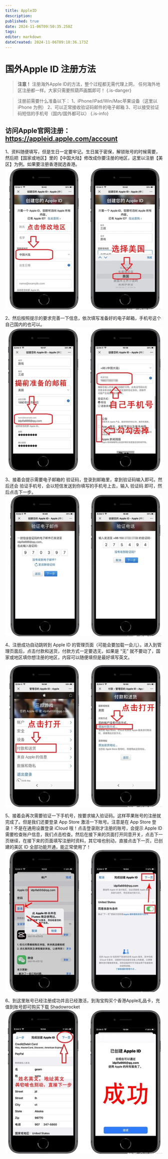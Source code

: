 ```yaml
---
title: AppleID
description: 
published: true
date: 2024-11-06T09:50:35.258Z
tags: 
editor: markdown
dateCreated: 2024-11-06T09:18:36.173Z
---
```


# 国外Apple ID 注册方法

> **注意！**
注册海外Apple ID的方法，整个过程都无需代理上网，
任何海外地区注册都一样。大家只需要照葫芦画瓢即可！
{.is-danger}

> 注册前需要什么准备以下：
> 1、iPhone/iPad/Win/Mac苹果设备（这里以 iPhone 为例）
> 2、可以正常接收验证码邮件的电子邮箱
> 3、可以接受验证码短信的手机号（国内/国外都可以）
{.is-info}

## 访问Apple官网注册：https://appleid.apple.com/account

1、资料随便填写，但是生日一定要牢记。生日属于密保，解锁账号的时候需要，然后把【国家或地区】里的【中国大陆】修改成你要注册的地区，这里以注册【美区】为例。如果要注册香港就选香港。
![apple1.png](/images/apple1.png)

2、然后按照提示的要求完善一下信息，依次填写准备好的电子邮箱，手机号这个自己国内的也可以。
![apple2.png](/images/apple2.png)

3、接着会提示需要电子邮箱的 验证码，登录到邮箱里，拿到验证码输入即可。然后还会 验证手机号，会以短信发送到你填写的手机号上去，输入 验证码 即可，然后点击下一步。
![apple3.png](/images/apple3.png)

4、注册成功自动跳转到 Apple ID 的管理页面（可能会要加载一会儿）。进入到管理页面后，点击付款和送货，付款方式一定要选无，如果是 “无” 就不要动了，国家或地区填你想注册的地区，内容可以随便填但是最好填写英文。

![apple4.png](/images/apple4.png)

5、接着会再次需要验证一下手机号，按要求输入验证码。这样苹果账号的注册就完成了。但是我们还要登录 App Store 激活一下账号。注意是在 App Store 登录！不是在通用设置登录 iCloud 哦！点击登录刚才注册的账号，会提示 Apple ID 需要检查账户信息，我们点击检查。然后在接下来的页面打开同意开关，点击下一页继续，在接下来的页面填写注册时资料，其它啥也别动，直接点击下一页，已创建的美区 ID 全部功能开通，能正常使用了！
![apple5.png](/images/apple5.png)

6、到这里账号已经注册成功并且已经激活，到淘宝购买个香港Apple礼品卡，充值到账号即可购买下载 Shadowrocket
![apple6.png](/images/apple6.png)